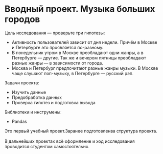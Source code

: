 # Вводный проект. Музыка больших городов

Цель исследования — проверьте три гипотезы:
* Активность пользователей зависит от дня недели. Причём в Москве и Петербурге это проявляется по-разному.
* В понедельник утром в Москве преобладают одни жанры, а в Петербурге — другие. Так же и вечером пятницы преобладают разные жанры — в зависимости от города.
* Москва и Петербург предпочитают разные жанры музыки. В Москве чаще слушают поп-музыку, в Петербурге — русский рэп.

Задачи проекта:
* Изучить данные
* Предобработка данных
* Проверка гипотез и подготовка вывода

Библиотеки и инструмены:
* Pandas

<div class="alert alert-warning"> 
Это первый учебный проект.Заранее подготовленва структура проекта.
<br><br>
В дальнейших проектах всё оформление и ход исследования проводится студентом самостоятельно.
</div>

